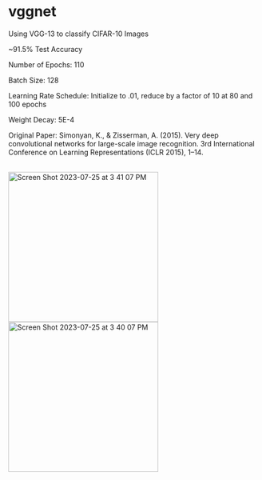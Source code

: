 # vggnet
Using VGG-13 to classify CIFAR-10 Images

~91.5% Test Accuracy

Number of Epochs: 110

Batch Size: 128

Learning Rate Schedule: Initialize to .01, reduce by a factor of 10 at 80 and 100 epochs

Weight Decay: 5E-4

Original Paper: 
Simonyan, K., & Zisserman, A. (2015). Very deep convolutional networks for large-scale image recognition. 3rd International Conference on Learning Representations (ICLR 2015), 1–14.

<br>
<img width="300" alt="Screen Shot 2023-07-25 at 3 41 07 PM" src="https://github.com/tkbharadwaj/vggnet/assets/69481685/7dcb2764-40e3-47b5-af41-fb9ea0af1119">

<br>
<img width="300" alt="Screen Shot 2023-07-25 at 3 40 07 PM" src="https://github.com/tkbharadwaj/vggnet/assets/69481685/12733be0-14f3-43f1-be44-3ed4e3b386cc">

